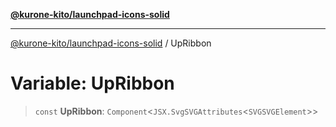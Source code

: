 [**@kurone-kito/launchpad-icons-solid**](../README.md)

***

[@kurone-kito/launchpad-icons-solid](../globals.md) / UpRibbon

# Variable: UpRibbon

> `const` **UpRibbon**: `Component`\<`JSX.SvgSVGAttributes`\<`SVGSVGElement`\>\>
